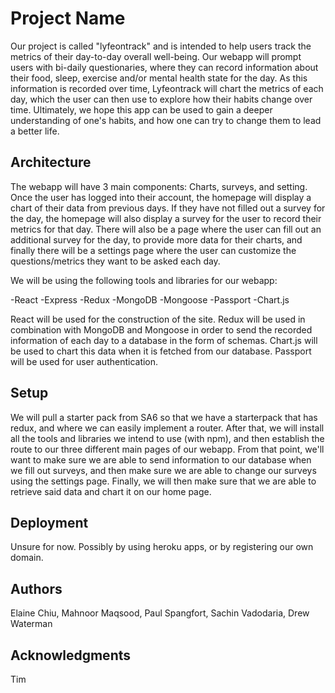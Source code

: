 # Project Name

Our project is called "lyfeontrack" and is intended to help users track the metrics of their day-to-day
overall well-being.
Our webapp will prompt users with bi-daily questionaries,
where they can record information about their food, sleep, exercise and/or mental health state for the day.
As this information is recorded over time, Lyfeontrack will chart the metrics of each day,
which the user can then use to explore how their habits change over time.
Ultimately,
we hope this app can be used to gain a deeper understanding of one's
habits, and how one can try to change them to lead a better life.

## Architecture

The webapp will have 3 main components: Charts, surveys, and setting.
Once the user has logged into their account, the homepage will display a chart of their data from previous days.
If they have not filled out a survey for the day, the homepage will also display a survey for the user to record their
metrics for that day.
There will also be a page where the user can fill out an additional survey for the day, to provide
more data for their charts, and finally there will be a settings page where the user can customize the questions/metrics
they want to be asked each day.

We will be using the following tools and libraries for our webapp:

-React
-Express
-Redux
-MongoDB
-Mongoose
-Passport
-Chart.js

React will be used for the construction of the site.
Redux will be used in combination with MongoDB and Mongoose in order to
send the recorded information of each day to a database in the form of schemas.
Chart.js will be used to chart this data when it is fetched from our database.
Passport will be used for user authentication.


## Setup

We will pull a starter pack from SA6 so that we have a starterpack that has redux, and where
we can easily implement a router. After that, we will install all the tools and libraries we intend
to use (with npm), and then establish the route to our three different main pages of our webapp.
From that point, we'll want to make sure we are able to send information to our database when we
fill out surveys, and then make sure we are able to change our surveys using the settings page.
Finally, we will then make sure that we are able to retrieve said data and chart it on our home page.

## Deployment

Unsure for now. Possibly by using heroku apps, or by registering our own domain.

## Authors

Elaine Chiu,
Mahnoor Maqsood,
Paul Spangfort,
Sachin Vadodaria,
Drew Waterman

## Acknowledgments

Tim
